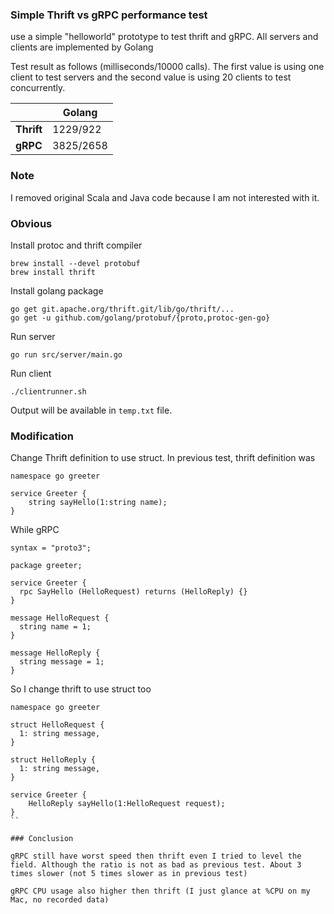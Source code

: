 
### Simple Thrift vs gRPC performance test

use a simple "helloworld" prototype to test thrift and gRPC. All servers and clients are implemented by Golang

Test result as follows (milliseconds/10000 calls). The first value is using one client to test servers and the second value is using 20 clients to test concurrently.

|  | Golang | 
| ----- | ----- | 
| **Thrift**   | 1229/922  | 
| **gRPC**     | 3825/2658 | 


### Note

I removed original Scala and Java code because I am not interested with it. 

### Obvious

Install protoc and thrift compiler

```
brew install --devel protobuf
brew install thrift
```

Install golang package
```
go get git.apache.org/thrift.git/lib/go/thrift/...
go get -u github.com/golang/protobuf/{proto,protoc-gen-go}
```

Run server
```
go run src/server/main.go 
```

Run client
```
./clientrunner.sh
```

Output will be available in `temp.txt` file.

### Modification

Change Thrift definition to use struct. In previous test, thrift definition was
```
namespace go greeter

service Greeter {
    string sayHello(1:string name);
}
```

While gRPC
```
syntax = "proto3";

package greeter;

service Greeter {
  rpc SayHello (HelloRequest) returns (HelloReply) {}
}

message HelloRequest {
  string name = 1;
}

message HelloReply {
  string message = 1;
}
```

So I change thrift to use struct too
```
namespace go greeter

struct HelloRequest {
  1: string message,
}

struct HelloReply {
  1: string message,
}

service Greeter {
    HelloReply sayHello(1:HelloRequest request);
}
``

### Conclusion

gRPC still have worst speed then thrift even I tried to level the field. Although the ratio is not as bad as previous test. About 3 times slower (not 5 times slower as in previous test)

gRPC CPU usage also higher then thrift (I just glance at %CPU on my Mac, no recorded data)

